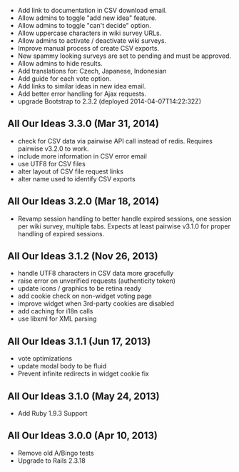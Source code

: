  * Add link to documentation in CSV download email.
 * Allow admins to toggle "add new idea" feature.
 * Allow admins to toggle "can't decide" option.
 * Allow uppercase characters in wiki survey URLs.
 * Allow admins to activate / deactivate wiki surveys.
 * Improve manual process of create CSV exports.
 * New spammy looking surveys are set to pending and must be approved.
 * Allow admins to hide results.
 * Add translations for: Czech, Japanese, Indonesian
 * Add guide for each vote option.
 * Add links to similar ideas in new idea email.
 * Add better error handling for Ajax requests.
 * upgrade Bootstrap to 2.3.2 (deployed 2014-04-07T14:22:32Z)

## All Our Ideas 3.3.0 (Mar 31, 2014) ###
 * check for CSV data via pairwise API call instead of redis. Requires pairwise v3.2.0 to work.
 * include more information in CSV error email
 * use UTF8 for CSV files
 * alter layout of CSV file request links
 * alter name used to identify CSV exports

## All Our Ideas 3.2.0 (Mar 18, 2014) ###
 * Revamp session handling to better handle expired sessions, one session per wiki survey, multiple tabs. Expects at least pairwise v3.1.0 for proper handling of expired sessions.

## All Our Ideas 3.1.2 (Nov 26, 2013) ###
 * handle UTF8 characters in CSV data more gracefully
 * raise error on unverified requests (authenticity token)
 * update icons / graphics to be retina ready
 * add cookie check on non-widget voting page
 * improve widget when 3rd-party cookies are disabled
 * add caching for i18n calls
 * use libxml for XML parsing

## All Our Ideas 3.1.1 (Jun 17, 2013) ###
 * vote optimizations
 * update modal body to be fluid
 * Prevent infinite redirects in widget cookie fix
## All Our Ideas 3.1.0 (May 24, 2013) ###
 * Add Ruby 1.9.3 Support

## All Our Ideas 3.0.0 (Apr 10, 2013) ###
 * Remove old A/Bingo tests
 * Upgrade to Rails 2.3.18
